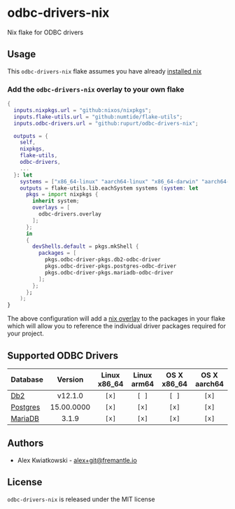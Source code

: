 # odbc-drivers-nix

Nix flake for ODBC drivers

## Usage

This `odbc-drivers-nix` flake assumes you have already [installed nix](https://determinate.systems/posts/determinate-nix-installer)

### Add the `odbc-drivers-nix` overlay to your own flake

```nix
{
  inputs.nixpkgs.url = "github:nixos/nixpkgs";
  inputs.flake-utils.url = "github:numtide/flake-utils";
  inputs.odbc-drivers.url = "github:rupurt/odbc-drivers-nix";

  outputs = {
    self,
    nixpkgs,
    flake-utils,
    odbc-drivers,
    ...
  }: let
    systems = ["x86_64-linux" "aarch64-linux" "x86_64-darwin" "aarch64-darwin"];
    outputs = flake-utils.lib.eachSystem systems (system: let
      pkgs = import nixpkgs {
        inherit system;
        overlays = [
          odbc-drivers.overlay
        ];
      };
      in
      {
        devShells.default = pkgs.mkShell {
          packages = [
            pkgs.odbc-driver-pkgs.db2-odbc-driver
            pkgs.odbc-driver-pkgs.postgres-odbc-driver
            pkgs.odbc-driver-pkgs.mariadb-odbc-driver
          ];
        };
      };
    );
}
```

The above configuration will add a [nix overlay](https://nixos.wiki/wiki/Overlays) to the
packages in your flake which will allow you to reference the individual driver packages
required for your project.

## Supported ODBC Drivers

| Database                                                                                                     | Version    | Linux x86_64 | Linux arm64 | OS X x86_64 | OS X aarch64 |
| ------------------------------------------------------------------------------------------------------------ | :--------: | :----------: | :---------: | :---------: | :----------: |
| [Db2](https://early-access.ibm.com/software/support/trial/cst/programwebsite.wss?siteId=853&h=null&tabId=)   | v12.1.0    | `[x]`        | `[ ]`       | `[ ]`       | `[x]`        |
| [Postgres](https://www.postgresql.org/download)                                                              | 15.00.0000 | `[x]`        | `[x]`       | `[x]`       | `[x]`        |
| [MariaDB](https://mariadb.com/kb/en/mariadb-connector-odbc)                                                  | 3.1.9      | `[x]`        | `[x]`       | `[x]`       | `[x]`        |

## Authors

- Alex Kwiatkowski - alex+git@fremantle.io

## License

`odbc-drivers-nix` is released under the MIT license
